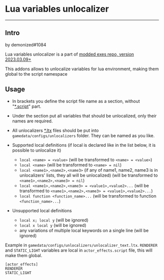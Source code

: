 # Lua variables unlocalizer

---

## Intro

by demonized#1084

Lua variables unlocalizer is a part of [modded exes repo, version 2023.03.09+](https://github.com/themrdemonized/xray-monolith)

This addons allows to unlocalize variables for lua environment, making them global to the script namespace

## Usage

* In brackets you define the script file name as a section, without "[*.script](../../reference/main-folders-and-files/file-formats/conf-script/script.md)" part.
* Under the section put all variables that should be unlocalized, only their names are required.
* All unlocalizers [*.ltx](../../reference/main-folders-and-files/file-formats/conf-script/ltx.md) files should be put into `gamedata/configs/unlocalizers` folder. They can be named as you like.

* Supported local definitions (if local is declared like in the list below, it is possible to unlocalize it)

  * `local <name> = <value>` (will be transformed to `<name> = <value>`)
  * `local <name>` (will be transformed to `<name> = nil`)
  * `local <name1>,<name2>,<name3>` (if any of name1, name2, name3 is in unlocalizers' lists, they all will be unlocalized) (will be transformed to `<name1>,<name2>,<name3> = nil`)
  * `local <name1>,<name2>,<name3> = <value1>,<value2>...` (will be transformed to `<name1>,<name2>,<name3> = <value1>,<value2>...`)
  * `local function <function_name>...` (will be transformed to function `<function_name>...`)

* Unsupported local definitions
  * `local x; local y` (will be ignored)
  * `local x local y` (will be ignored)
  * any variations of multiple local keywords on a single line (will be ignored)

Example in `gamedata/configs/unlocalizers/unlocalizer_text.ltx`. `RENDERER` and `STATIC_LIGHT` variables are local in `actor_effects.script` file, this will make them global.

```ini,lang=LTX
[actor_effects]
RENDERER
STATIC_LIGHT
```
